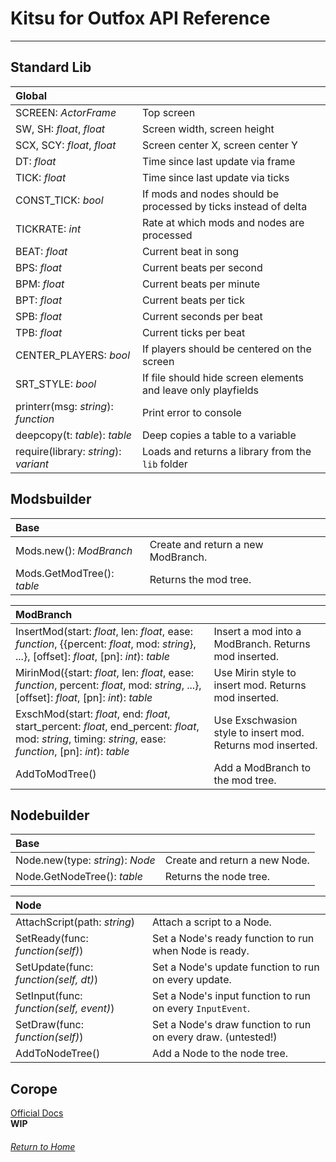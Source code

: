 # Kitsu for Outfox API Reference
---
## Standard Lib

| Global | |
|:--- |:--- |
| SCREEN: *ActorFrame* | Top screen |
| SW, SH: *float*, *float* | Screen width, screen height |
| SCX, SCY: *float*, *float* | Screen center X, screen center Y |
| DT: *float* | Time since last update via frame |
| TICK: *float* | Time since last update via ticks |
| CONST_TICK: *bool* | If mods and nodes should be processed by ticks instead of delta |
| TICKRATE: *int* | Rate at which mods and nodes are processed |
| BEAT: *float* | Current beat in song |
| BPS: *float* | Current beats per second |
| BPM: *float* | Current beats per minute |
| BPT: *float* | Current beats per tick |
| SPB: *float* | Current seconds per beat |
| TPB: *float* | Current ticks per beat |
| CENTER_PLAYERS: *bool* | If players should be centered on the screen |
| SRT_STYLE: *bool* | If file should hide screen elements and leave only playfields |
| printerr(msg: *string*): *function* | Print error to console |
| deepcopy(t: *table*): *table* | Deep copies a table to a variable |
| require(library: *string*): *variant* | Loads and returns a library from the `lib` folder |

## Modsbuilder

| Base | |
|:--- |:--- |
| Mods.new(): *ModBranch* | Create and return a new ModBranch. |
| Mods.GetModTree(): *table* | Returns the mod tree. |

| ModBranch | |
|:--- |:--- |
| InsertMod(start: *float*, len: *float*, ease: *function*, \{\{percent: *float*, mod: *string*\}, ...\}, \[offset\]: *float*, \[pn\]: *int*): *table* | Insert a mod into a ModBranch. Returns mod inserted. |
| MirinMod(\{start: *float*, len: *float*, ease: *function*, percent: *float*, mod: *string*, ...\}, \[offset\]: *float*, \[pn\]: *int*): *table* | Use Mirin style to insert mod. Returns mod inserted. |
| ExschMod(start: *float*, end: *float*, start_percent: *float*, end_percent: *float*, mod: *string*, timing: *string*, ease: *function*, \[pn\]: *int*): *table* | Use Exschwasion style to insert mod. Returns mod inserted. |
| AddToModTree() | Add a ModBranch to the mod tree. |

## Nodebuilder

| Base | |
|:--- |:--- |
| Node.new(type: *string*): *Node* | Create and return a new Node. |
| Node.GetNodeTree(): *table* | Returns the node tree. |

| Node | |
|:--- |:--- |
| AttachScript(path: *string*) | Attach a script to a Node. |
| SetReady(func: *function(self)*) | Set a Node's ready function to run when Node is ready. |
| SetUpdate(func: *function(self, dt)*) | Set a Node's update function to run on every update. |
| SetInput(func: *function(self, event)*) | Set a Node's input function to run on every `InputEvent`. |
| SetDraw(func: *function(self)*) | Set a Node's draw function to run on every draw. (untested!) |
| AddToNodeTree() | Add a Node to the node tree. |

## Corope

[Official Docs](https://github.com/bakpakin/corope/blob/master/README.md)  
**WIP**

###### [Return to Home](/kitsu-template)

